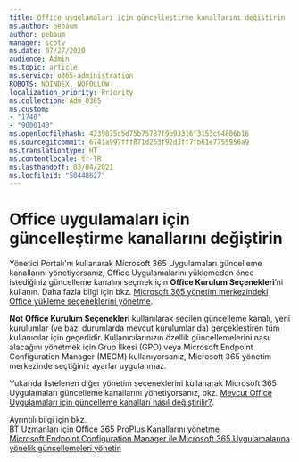```yaml
---
title: Office uygulamaları için güncelleştirme kanallarını değiştirin
ms.author: pebaum
author: pebaum
manager: scotv
ms.date: 07/27/2020
audience: Admin
ms.topic: article
ms.service: o365-administration
ROBOTS: NOINDEX, NOFOLLOW
localization_priority: Priority
ms.collection: Adm_O365
ms.custom:
- "1740"
- "9000140"
ms.openlocfilehash: 4239875c5d75b75787f9b93316f3153c94806b16
ms.sourcegitcommit: 6741a997fff871d263f92d3ff7fb61e7755956a9
ms.translationtype: HT
ms.contentlocale: tr-TR
ms.lasthandoff: 03/04/2021
ms.locfileid: "50448627"
---
```

# <a name="change-update-channels-for-office-apps"></a>Office uygulamaları için güncelleştirme kanallarını değiştirin

Yönetici Portalı'nı kullanarak Microsoft 365 Uygulamaları güncelleme kanallarını yönetiyorsanız, Office Uygulamalarını yüklemeden önce istediğiniz güncelleme kanalını seçmek için **Office Kurulum Seçenekleri**’ni kullanın. Daha fazla bilgi için bkz. [Microsoft 365 yönetim merkezindeki Office yükleme seçeneklerini yönetme](https://docs.microsoft.com/deployoffice/manage-software-download-settings-office-365).

**Not**  **Office Kurulum Seçenekleri** kullanılarak seçilen güncelleme kanalı, yeni kurulumlar (ve bazı durumlarda mevcut kurulumlar da) gerçekleştiren tüm kullanıcılar için geçerlidir. Kullanıcılarınızın özellik güncellemelerini nasıl alacağını yönetmek için Grup İlkesi (GPO) veya Microsoft Endpoint Configuration Manager (MECM) kullanıyorsanız, Microsoft 365 yönetim merkezinde seçtiğiniz ayarlar uygulanmaz.

Yukarıda listelenen diğer yönetim seçeneklerini kullanarak Microsoft 365 Uygulamaları güncelleme kanallarını yönetiyorsanız, bkz. [Mevcut Office Uygulamaları için güncelleme kanalları nasıl değiştirilir?](https://support.microsoft.com/help/3185078/how-to-switch-from-semi-annual-channel-to-monthly-channel).

Ayrıntılı bilgi için bkz.  
[BT Uzmanları için Office 365 ProPlus Kanallarını yönetme](https://techcommunity.microsoft.com/t5/office-365-blog/how-to-manage-office-365-proplus-channels-for-it-pros/ba-p/795813)  
[Microsoft Endpoint Configuration Manager ile Microsoft 365 Uygulamalarına yönelik güncellemeleri yönetin](https://docs.microsoft.com/deployoffice/manage-microsoft-365-apps-updates-configuration-manager)